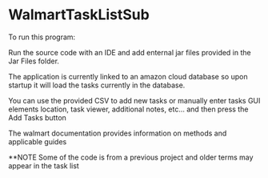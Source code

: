# WalmartTaskListSub

To run this program:

Run the source code with an IDE and add enternal jar files provided in the Jar Files folder.

The application is currently linked to an amazon cloud database so upon startup it will load the tasks currently in the database. 

You can use the provided CSV to add new tasks or manually enter tasks GUI elements location, task viewer, additional notes,
etc...
and then press the Add Tasks button

The walmart documentation provides information on methods and applicable guides

**NOTE 
Some of the code is from a previous project and older terms may appear in the task list


